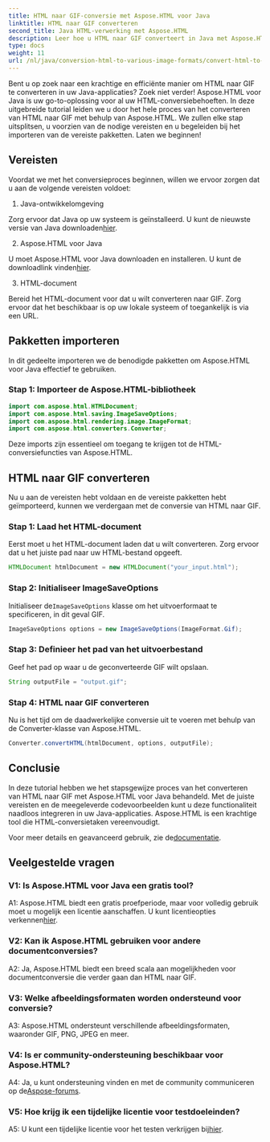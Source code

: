 ```yaml
---
title: HTML naar GIF-conversie met Aspose.HTML voor Java
linktitle: HTML naar GIF converteren
second_title: Java HTML-verwerking met Aspose.HTML
description: Leer hoe u HTML naar GIF converteert in Java met Aspose.HTML. Een uitgebreide stapsgewijze handleiding voor efficiënte HTML-naar-GIF-conversie.
type: docs
weight: 11
url: /nl/java/conversion-html-to-various-image-formats/convert-html-to-gif/
---
```

Bent u op zoek naar een krachtige en efficiënte manier om HTML naar GIF te converteren in uw Java-applicaties? Zoek niet verder! Aspose.HTML voor Java is uw go-to-oplossing voor al uw HTML-conversiebehoeften. In deze uitgebreide tutorial leiden we u door het hele proces van het converteren van HTML naar GIF met behulp van Aspose.HTML. We zullen elke stap uitsplitsen, u voorzien van de nodige vereisten en u begeleiden bij het importeren van de vereiste pakketten. Laten we beginnen!

## Vereisten

Voordat we met het conversieproces beginnen, willen we ervoor zorgen dat u aan de volgende vereisten voldoet:

1. Java-ontwikkelomgeving

Zorg ervoor dat Java op uw systeem is geïnstalleerd. U kunt de nieuwste versie van Java downloaden[hier](https://www.oracle.com/java/technologies/javase-downloads.html).

2. Aspose.HTML voor Java

 U moet Aspose.HTML voor Java downloaden en installeren. U kunt de downloadlink vinden[hier](https://releases.aspose.com/html/java/).

3. HTML-document

Bereid het HTML-document voor dat u wilt converteren naar GIF. Zorg ervoor dat het beschikbaar is op uw lokale systeem of toegankelijk is via een URL.

## Pakketten importeren

In dit gedeelte importeren we de benodigde pakketten om Aspose.HTML voor Java effectief te gebruiken. 

### Stap 1: Importeer de Aspose.HTML-bibliotheek

```java
import com.aspose.html.HTMLDocument;
import com.aspose.html.saving.ImageSaveOptions;
import com.aspose.html.rendering.image.ImageFormat;
import com.aspose.html.converters.Converter;
```

Deze imports zijn essentieel om toegang te krijgen tot de HTML-conversiefuncties van Aspose.HTML.

## HTML naar GIF converteren

Nu u aan de vereisten hebt voldaan en de vereiste pakketten hebt geïmporteerd, kunnen we verdergaan met de conversie van HTML naar GIF.

### Stap 1: Laad het HTML-document

Eerst moet u het HTML-document laden dat u wilt converteren. Zorg ervoor dat u het juiste pad naar uw HTML-bestand opgeeft.

```java
HTMLDocument htmlDocument = new HTMLDocument("your_input.html");
```

### Stap 2: Initialiseer ImageSaveOptions

 Initialiseer de`ImageSaveOptions` klasse om het uitvoerformaat te specificeren, in dit geval GIF.

```java
ImageSaveOptions options = new ImageSaveOptions(ImageFormat.Gif);
```

### Stap 3: Definieer het pad van het uitvoerbestand

Geef het pad op waar u de geconverteerde GIF wilt opslaan.

```java
String outputFile = "output.gif";
```

### Stap 4: HTML naar GIF converteren

Nu is het tijd om de daadwerkelijke conversie uit te voeren met behulp van de Converter-klasse van Aspose.HTML.

```java
Converter.convertHTML(htmlDocument, options, outputFile);
```

## Conclusie

In deze tutorial hebben we het stapsgewijze proces van het converteren van HTML naar GIF met Aspose.HTML voor Java behandeld. Met de juiste vereisten en de meegeleverde codevoorbeelden kunt u deze functionaliteit naadloos integreren in uw Java-applicaties. Aspose.HTML is een krachtige tool die HTML-conversietaken vereenvoudigt.

 Voor meer details en geavanceerd gebruik, zie de[documentatie](https://reference.aspose.com/html/java/).

## Veelgestelde vragen

### V1: Is Aspose.HTML voor Java een gratis tool?

 A1: Aspose.HTML biedt een gratis proefperiode, maar voor volledig gebruik moet u mogelijk een licentie aanschaffen. U kunt licentieopties verkennen[hier](https://purchase.aspose.com/buy).

### V2: Kan ik Aspose.HTML gebruiken voor andere documentconversies?

A2: Ja, Aspose.HTML biedt een breed scala aan mogelijkheden voor documentconversie die verder gaan dan HTML naar GIF.

### V3: Welke afbeeldingsformaten worden ondersteund voor conversie?

A3: Aspose.HTML ondersteunt verschillende afbeeldingsformaten, waaronder GIF, PNG, JPEG en meer.

### V4: Is er community-ondersteuning beschikbaar voor Aspose.HTML?

 A4: Ja, u kunt ondersteuning vinden en met de community communiceren op de[Aspose-forums](https://forum.aspose.com/).

### V5: Hoe krijg ik een tijdelijke licentie voor testdoeleinden?

 A5: U kunt een tijdelijke licentie voor het testen verkrijgen bij[hier](https://purchase.aspose.com/temporary-license/).